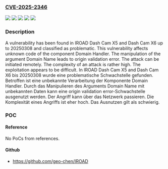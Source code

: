 ### [CVE-2025-2346](https://cve.mitre.org/cgi-bin/cvename.cgi?name=CVE-2025-2346)
![](https://img.shields.io/static/v1?label=Product&message=Dash%20Cam%20X5&color=blue)
![](https://img.shields.io/static/v1?label=Product&message=Dash%20Cam%20X6&color=blue)
![](https://img.shields.io/static/v1?label=Version&message=20250308%20&color=brightgreen)
![](https://img.shields.io/static/v1?label=Vulnerability&message=Insufficient%20Verification%20of%20Data%20Authenticity&color=brightgreen)
![](https://img.shields.io/static/v1?label=Vulnerability&message=Origin%20Validation%20Error&color=brightgreen)

### Description

A vulnerability has been found in IROAD Dash Cam X5 and Dash Cam X6 up to 20250308 and classified as problematic. This vulnerability affects unknown code of the component Domain Handler. The manipulation of the argument Domain Name leads to origin validation error. The attack can be initiated remotely. The complexity of an attack is rather high. The exploitation appears to be difficult.
In IROAD Dash Cam X5 and Dash Cam X6 bis 20250308 wurde eine problematische Schwachstelle gefunden. Betroffen ist eine unbekannte Verarbeitung der Komponente Domain Handler. Durch das Manipulieren des Arguments Domain Name mit unbekannten Daten kann eine origin validation error-Schwachstelle ausgenutzt werden. Der Angriff kann über das Netzwerk passieren. Die Komplexität eines Angriffs ist eher hoch. Das Ausnutzen gilt als schwierig.

### POC

#### Reference
No PoCs from references.

#### Github
- https://github.com/geo-chen/IROAD

